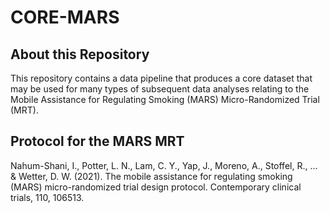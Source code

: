 <!---
---
output:
  pdf_document: default
urlcolor: magenta
---
--->

# CORE-MARS

## About this Repository

This repository contains a data pipeline that produces a core dataset that may be used for many types of subsequent data analyses relating to the Mobile Assistance for Regulating Smoking (MARS) Micro-Randomized Trial (MRT).

## Protocol for the MARS MRT

Nahum-Shani, I., Potter, L. N., Lam, C. Y., Yap, J., Moreno, A., Stoffel, R., ... & Wetter, D. W. (2021). The mobile assistance for regulating smoking (MARS) micro-randomized trial design protocol. Contemporary clinical trials, 110, 106513.